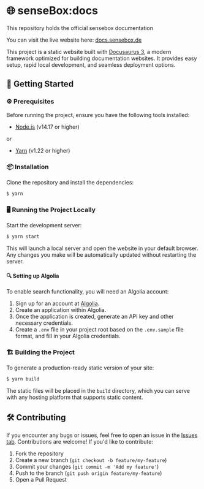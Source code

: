 # 🌐 senseBox:docs

This repository holds the official sensebox documentation

You can visit the live website here: [docs.sensebox.de](https://docs.sensebox.de)

This project is a static website built with [Docusaurus 3](https://docusaurus.io/), a modern framework optimized for building documentation websites. It provides easy setup, rapid local development, and seamless deployment options.

## 🚀 Getting Started

### ⚙️ Prerequisites

Before running the project, ensure you have the following tools installed:

- [Node.js](https://nodejs.org/) (v14.17 or higher)

or

- [Yarn](https://yarnpkg.com/) (v1.22 or higher)

### 📦 Installation

Clone the repository and install the dependencies:

```bash
$ yarn
```

### 🖥️ Running the Project Locally

Start the development server:

```bash
$ yarn start
```

This will launch a local server and open the website in your default browser. Any changes you make will be automatically updated without restarting the server.

#### 🔍 Setting up Algolia

To enable search functionality, you will need an Algolia account:

1. Sign up for an account at [Algolia](https://www.algolia.com/).
2. Create an application within Algolia.
3. Once the application is created, generate an API key and other necessary credentials.
4. Create a `.env` file in your project root based on the `.env.sample` file format, and fill in your Algolia credentials.

### 🏗️ Building the Project

To generate a production-ready static version of your site:

```bash
$ yarn build
```

The static files will be placed in the `build` directory, which you can serve with any hosting platform that supports static content.

## 🛠️ Contributing

If you encounter any bugs or issues, feel free to open an issue in the [Issues tab](../../issues). Contributions are welcome! If you'd like to contribute:

1. Fork the repository
2. Create a new branch (`git checkout -b feature/my-feature`)
3. Commit your changes (`git commit -m 'Add my feature'`)
4. Push to the branch (`git push origin feature/my-feature`)
5. Open a Pull Request
